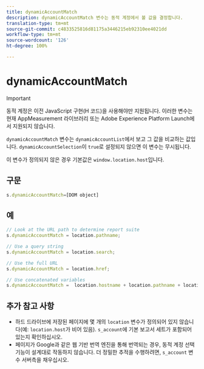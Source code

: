 ```yaml
---
title: dynamicAccountMatch
description: dynamicAccountMatch 변수는 동적 계정에서 볼 값을 결정합니다.
translation-type: tm+mt
source-git-commit: c4833525816d81175a3446215eb92310ee4021dd
workflow-type: tm+mt
source-wordcount: '126'
ht-degree: 100%

---
```



# dynamicAccountMatch

>[!IMPORTANT]
>
> 동적 계정은 이전 JavaScript 구현(H 코드)을 사용해야만 지원됩니다. 이러한 변수는 현재 AppMeasurement 라이브러리 또는 Adobe Experience Platform Launch에서 지원되지 않습니다.

`dynamicAccountMatch` 변수는 `dynamicAccountList`에서 보고 그 값을 비교하는 값입니다. `dynamicAccountSelection`이 `true`로 설정되지 않으면 이 변수는 무시됩니다.

이 변수가 정의되지 않은 경우 기본값은 `window.location.host`입니다.

## 구문

```js
s.dynamicAccountMatch=[DOM object]
```

## 예

```js
// Look at the URL path to determine report suite
s.dynamicAccountMatch = location.pathname;

// Use a query string
s.dynamicAccountMatch = location.search;

// Use the full URL
s.dynamicAccountMatch = location.href;

// Use concatenated variables
s.dynamicAccountMatch =  location.hostname + location.pathname + location.search;
```

## 추가 참고 사항

* 하드 드라이브에 저장된 페이지에 몇 개의 `location` 변수가 정의되어 있지 않습니다(예: `location.host`가 비어 있음). `s_account`에 기본 보고서 세트가 포함되어 있는지 확인하십시오.
* 페이지가 Google과 같은 웹 기반 번역 엔진을 통해 번역되는 경우, 동적 계정 선택 기능이 설계대로 작동하지 않습니다. 더 정밀한 추적을 수행하려면, `s_account` 변수 서버측을 채우십시오.
